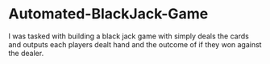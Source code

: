 # Automated-BlackJack-Game
I was tasked with building a black jack game with simply deals the cards and outputs each players dealt hand and the outcome of if they won against the dealer.
